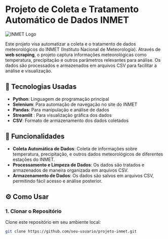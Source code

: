 # Projeto de Coleta e Tratamento Automático de Dados INMET

![INMET Logo](https://portal.inmet.gov.br/uploads/bio/inmetlogo.png)

Este projeto visa automatizar a coleta e o tratamento de dados meteorológicos do INMET (Instituto Nacional de Meteorologia). Através de **web scraping**, o projeto captura informações meteorológicas como temperatura, precipitação e outros parâmetros relevantes para análise. Os dados são processados e armazenados em arquivos CSV para facilitar a análise e visualização.

## 🔧 Tecnologias Usadas

- **Python**: Linguagem de programação principal
- **Selenium**: Para automação de navegação no site do INMET
- **Pandas**: Para manipulação e análise de dados
- **Streamlit** : Para visualização gráfica dos dados
- **CSV**: Formato de armazenamento dos dados coletados

## 🚀 Funcionalidades

- **Coleta Automática de Dados**: Coleta de informações sobre temperatura, precipitação, e outros dados meteorológicos de diferentes estações do INMET.
- **Processamento e Limpeza de Dados**: Os dados são tratados e armazenados de maneira organizada em arquivos CSV.
- **Armazenamento de Dados**: Os dados são salvos em arquivos CSV, permitindo fácil acesso e análise posterior.

## ⚙️ Como Usar

### 1. Clonar o Repositório

Clone este repositório em seu ambiente local:

```bash
git clone https://github.com/seu-usuario/projeto-inmet.git
